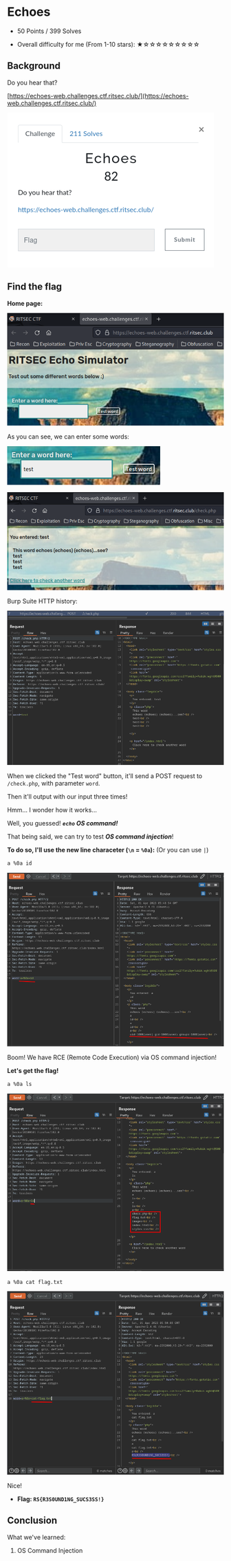 # Echoes

- 50 Points / 399 Solves

- Overall difficulty for me (From 1-10 stars): ★☆☆☆☆☆☆☆☆☆

## Background

Do you hear that?

[https://echoes-web.challenges.ctf.ritsec.club/](https://echoes-web.challenges.ctf.ritsec.club/)

![](https://raw.githubusercontent.com/siunam321/CTF-Writeups/main/RITSEC-CTF-2023/images/Pasted%20image%2020230401134054.png)

## Find the flag

**Home page:**

![](https://raw.githubusercontent.com/siunam321/CTF-Writeups/main/RITSEC-CTF-2023/images/Pasted%20image%2020230401134238.png)

As you can see, we can enter some words:

![](https://raw.githubusercontent.com/siunam321/CTF-Writeups/main/RITSEC-CTF-2023/images/Pasted%20image%2020230401134255.png)

![](https://raw.githubusercontent.com/siunam321/CTF-Writeups/main/RITSEC-CTF-2023/images/Pasted%20image%2020230401134303.png)

Burp Suite HTTP history:

![](https://raw.githubusercontent.com/siunam321/CTF-Writeups/main/RITSEC-CTF-2023/images/Pasted%20image%2020230401134354.png)

When we clicked the "Test word" button, it'll send a POST request to `/check.php`, with parameter `word`.

Then it'll output with our input three times!

Hmm... I wonder how it works...

Well, you guessed! ***`echo` OS command!***

That being said, we can try to test ***OS command injection***!

**To do so, I'll use the new line characeter (`\n` = `%0a`):** (Or you can use `|`)
```bash
a %0a id
```

![](https://raw.githubusercontent.com/siunam321/CTF-Writeups/main/RITSEC-CTF-2023/images/Pasted%20image%2020230401134906.png)

Boom! We have RCE (Remote Code Execution) via OS command injection!

**Let's get the flag!**
```bash
a %0a ls
```

![](https://raw.githubusercontent.com/siunam321/CTF-Writeups/main/RITSEC-CTF-2023/images/Pasted%20image%2020230401134951.png)

```bash
a %0a cat flag.txt
```

![](https://raw.githubusercontent.com/siunam321/CTF-Writeups/main/RITSEC-CTF-2023/images/Pasted%20image%2020230401135037.png)

Nice!

- **Flag: `RS{R3S0UND1NG_SUCS3SS!}`**

## Conclusion

What we've learned:

1. OS Command Injection